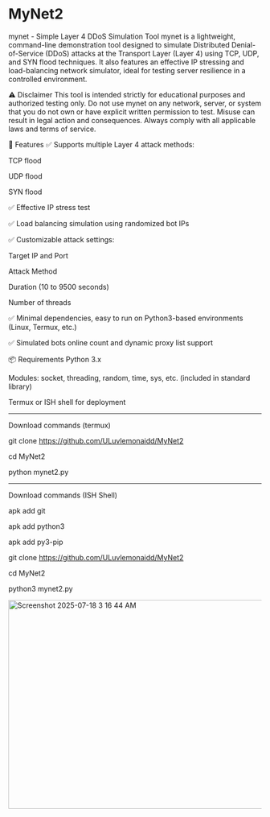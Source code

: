 # MyNet2
mynet - Simple Layer 4 DDoS Simulation Tool
mynet is a lightweight, command-line demonstration tool designed to simulate Distributed Denial-of-Service (DDoS) attacks at the Transport Layer (Layer 4) using TCP, UDP, and SYN flood techniques. It also features an effective IP stressing and load-balancing network simulator, ideal for testing server resilience in a controlled environment.

⚠️ Disclaimer
This tool is intended strictly for educational purposes and authorized testing only. Do not use mynet on any network, server, or system that you do not own or have explicit written permission to test. Misuse can result in legal action and consequences. Always comply with all applicable laws and terms of service.

🔧 Features
✅ Supports multiple Layer 4 attack methods:

TCP flood

UDP flood

SYN flood

✅ Effective IP stress test 

✅ Load balancing simulation using randomized bot IPs

✅ Customizable attack settings:

Target IP and Port

Attack Method

Duration (10 to 9500 seconds)

Number of threads 

✅ Minimal dependencies, easy to run on Python3-based environments (Linux, Termux, etc.)

✅ Simulated bots online count and dynamic proxy list support

📦 Requirements
Python 3.x

Modules: socket, threading, random, time, sys, etc. (included in standard library)

Termux or ISH shell for deployment



---

Download commands (termux)

git clone https://github.com/ULuvlemonaidd/MyNet2

cd MyNet2

python mynet2.py

---

Download commands (ISH Shell)

apk add git

apk add python3

apk add py3-pip

git clone https://github.com/ULuvlemonaidd/MyNet2

cd MyNet2

python3 mynet2.py

<img width="616" height="415" alt="Screenshot 2025-07-18 3 16 44 AM" src="https://github.com/user-attachments/assets/0d1b6668-8886-4024-87a4-9df776d8c487" />
